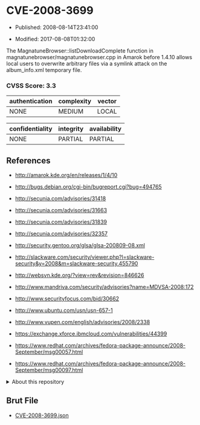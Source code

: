 # CVE-2008-3699

- Published: 2008-08-14T23:41:00

- Modified: 2017-08-08T01:32:00

The MagnatuneBrowser::listDownloadComplete function in magnatunebrowser/magnatunebrowser.cpp in Amarok before 1.4.10 allows local users to overwrite arbitrary files via a symlink attack on the album_info.xml temporary file.

### CVSS Score: **3.3**

| authentication | complexity | vector |
| --- | --- | --- |
| NONE | MEDIUM | LOCAL |

| confidentiality | integrity | availability |
| --- | --- | --- |
| NONE | PARTIAL | PARTIAL |

## References

* http://amarok.kde.org/en/releases/1/4/10

* http://bugs.debian.org/cgi-bin/bugreport.cgi?bug=494765

* http://secunia.com/advisories/31418

* http://secunia.com/advisories/31663

* http://secunia.com/advisories/31839

* http://secunia.com/advisories/32357

* http://security.gentoo.org/glsa/glsa-200809-08.xml

* http://slackware.com/security/viewer.php?l=slackware-security&y=2008&m=slackware-security.455790

* http://websvn.kde.org/?view=rev&revision=846626

* http://www.mandriva.com/security/advisories?name=MDVSA-2008:172

* http://www.securityfocus.com/bid/30662

* http://www.ubuntu.com/usn/usn-657-1

* http://www.vupen.com/english/advisories/2008/2338

* https://exchange.xforce.ibmcloud.com/vulnerabilities/44399

* https://www.redhat.com/archives/fedora-package-announce/2008-September/msg00057.html

* https://www.redhat.com/archives/fedora-package-announce/2008-September/msg00097.html

<details>
<summary>About this repository</summary> 

  This repository is part of the project [Live Hack CVE](https://github.com/Live-Hack-CVE). Main website can be found [www.live-hack.org](https://www.live-hack.org) 
  
  Made by [Sn0wAlice](https://github.com/Sn0wAlice) for the people that care about security and need to have a feed of the latest CVEs. Hope you enjoy it, don't forget to star the repo and follow me on [Twitter](https://twitter.com/Sn0wAlice) and [Github](https://github.com/Sn0wAlice). And that is my [personnal website](https://www.alice-snow.me/)

  - [Home Page](https://github.com/Live-Hack-CVE)
  - [Framework](https://github.com/Live-Hack-CVE/cve-framework)
  - [CVE database](https://github.com/Live-Hack-CVE/full_database)
  - [Changelog](https://github.com/Live-Hack-CVE/Changelog)
</details>

## Brut File

* [CVE-2008-3699.json](https://raw.githubusercontent.com/Live-Hack-CVE/full_database/main/cves/2008/CVE-2008-3699.json)

